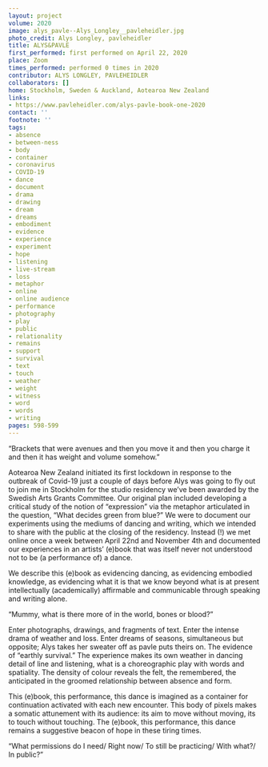 ```yaml
---
layout: project
volume: 2020
image: alys_pavle--Alys_Longley__pavleheidler.jpg
photo_credit: Alys Longley, pavleheidler
title: ALYS&PAVLE
first_performed: first performed on April 22, 2020
place: Zoom
times_performed: performed 0 times in 2020
contributor: ALYS LONGLEY, PAVLEHEIDLER
collaborators: []
home: Stockholm, Sweden & Auckland, Aotearoa New Zealand
links:
- https://www.pavleheidler.com/alys-pavle-book-one-2020
contact: ''
footnote: ''
tags:
- absence
- between-ness
- body
- container
- coronavirus
- COVID-19
- dance
- document
- drama
- drawing
- dream
- dreams
- embodiment
- evidence
- experience
- experiment
- hope
- listening
- live-stream
- loss
- metaphor
- online
- online audience
- performance
- photography
- play
- public
- relationality
- remains
- support
- survival
- text
- touch
- weather
- weight
- witness
- word
- words
- writing
pages: 598-599
---
```


“Brackets that were avenues and then you move it and then you charge it and then it has weight and volume somehow.”

Aotearoa New Zealand initiated its first lockdown in response to the outbreak of Covid-19 just a couple of days before Alys was going to fly out to join me in Stockholm for the studio residency we’ve been awarded by the Swedish Arts Grants Committee. Our original plan included developing a critical study of the notion of “expression” via the metaphor articulated in the question, “What decides green from blue?” We were to document our experiments using the mediums of dancing and writing, which we intended to share with the public at the closing of the residency. Instead (!) we met online once a week between April 22nd and November 4th and documented our experiences in an artists’ (e)book that was itself never not understood not to be (a performance of) a dance.

We describe this (e)book as evidencing dancing, as evidencing embodied knowledge, as evidencing what it is that we know beyond what is at present intellectually (academically) affirmable and communicable through speaking and writing alone.

“Mummy, what is there more of in the world, bones or blood?” 

Enter photographs, drawings, and fragments of text. Enter the intense drama of weather and loss. Enter dreams of seasons, simultaneous but opposite; Alys takes her sweater off as pavle puts theirs on. The evidence of “earthly survival.” The experience makes its own weather in dancing detail of line and listening, what is a choreographic play with words and spatiality. The density of colour reveals the felt, the remembered, the anticipated in the groomed relationship between absence and form.

This (e)book, this performance, this dance is imagined as a container for continuation activated with each new encounter. This body of pixels makes a somatic attunement with its audience: its aim to move without moving, its to touch without touching. The (e)book, this performance, this dance remains a suggestive beacon of hope in these tiring times.

“What permissions do I need/ Right now/ To still be practicing/ With what?/ In public?”